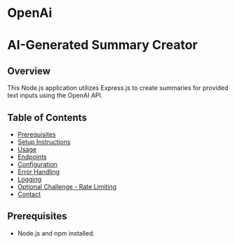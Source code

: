 # OpenAi
# AI-Generated Summary Creator

## Overview

This Node.js application utilizes Express.js to create summaries for provided text inputs using the OpenAI API.

## Table of Contents

- [Prerequisites](#prerequisites)
- [Setup Instructions](#setup-instructions)
- [Usage](#usage)
- [Endpoints](#endpoints)
- [Configuration](#configuration)
- [Error Handling](#error-handling)
- [Logging](#logging)
- [Optional Challenge - Rate Limiting](#optional-challenge---rate-limiting)
- [Contact](#contact)

## Prerequisites

- Node.js and npm installed.

